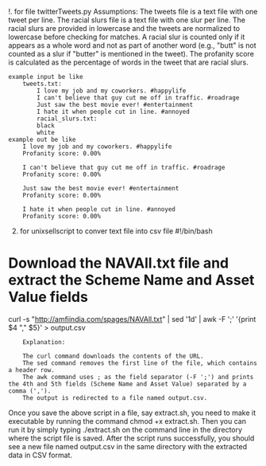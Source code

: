!. for file twitterTweets.py
    Assumptions:
        The tweets file is a text file with one tweet per line.
        The racial slurs file is a text file with one slur per line.
        The racial slurs are provided in lowercase and the tweets are normalized to lowercase before checking for matches.
        A racial slur is counted only if it appears as a whole word and not as part of another word (e.g., "butt" is not counted as a slur if "butter" is mentioned in the tweet).
        The profanity score is calculated as the percentage of words in the tweet that are racial slurs.

    example input be like
        tweets.txt:
            I love my job and my coworkers. #happylife
            I can't believe that guy cut me off in traffic. #roadrage
            Just saw the best movie ever! #entertainment
            I hate it when people cut in line. #annoyed
            racial_slurs.txt:
            black
            white
    example out be like
        I love my job and my coworkers. #happylife
        Profanity score: 0.00%

        I can't believe that guy cut me off in traffic. #roadrage
        Profanity score: 0.00%

        Just saw the best movie ever! #entertainment
        Profanity score: 0.00%

        I hate it when people cut in line. #annoyed
        Profanity score: 0.00%


2. for unixsellscript to conver text file into csv file
    #!/bin/bash

# Download the NAVAll.txt file and extract the Scheme Name and Asset Value fields
curl -s "http://amfiindia.com/spages/NAVAll.txt" | sed '1d' | awk -F ';' '{print $4 "," $5}' > output.csv

        Explanation:

        The curl command downloads the contents of the URL.
        The sed command removes the first line of the file, which contains a header row.
        The awk command uses ; as the field separator (-F ';') and prints the 4th and 5th fields (Scheme Name and Asset Value) separated by a comma (',').
        The output is redirected to a file named output.csv.

  Once you save the above script in a file, say extract.sh, you need to make it executable by running the command chmod +x extract.sh. Then you can run it by simply typing ./extract.sh on the command line in the directory where the script file is saved. After the script runs successfully, you should see a new file named output.csv in the same directory with the extracted data in CSV format.
